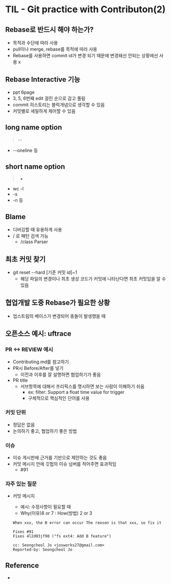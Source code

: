# TIL - Git practice with Contributon(2)

## Rebase로 반드시 해야 하는가?

* 목적과 수단에 따라 사용
* pull이나 merge, rebase를 목적에 따라 사용
* Rebase를 사용하면 commit id가 변경 되기 때문에 변경돼선 안되는 상황에선 사용 x

## Rebase Interactive 기능

* ppt 6page
* 3, 5, 6번째 edit 걸린 순으로 감고 풀림
* commit 히스토리는 블럭개념으로 생각할 수 있음
* 커밋별로 세밀하게 제어할 수 있음

## long name option

> --

* --oneline 등

## short name option

> -

* wc -l
* -s
* -n 등

## Blame

* 디버깅할 때 유용하게 사용
* / 로 패턴 검색 가능
  * /class Parser

## 최초 커밋 찾기

* git reset --hard [기준 커밋 id]~1
  * 해당 파일의 변경이나 최초 생성 코드가 커밋에 나타난다면 최초 커밋임을 알 수 있음

## 협업개발 도중 Rebase가 필요한 상황

* 업스트림의 베이스가 변경되어 충돌이 발생했을 때

## 오픈소스 예시: uftrace

### PR <-> REVIEW 예시

* Contributing.md를 참고하기
* PR시 Before/After를 넣기
  * 이전과 이후를 잘 설명하면 협업하기가 좋음
* PR title
  * 서브항목에 대해서 프리픽스를 명시하면 보는 사람이 이해하기 쉬움
    * ex: filter: Support a float time value for trigger
    * 구체적으로 핵심적인 단어를 사용

### 커밋 단위

* 정답은 없음
* 논의하기 좋고, 협업하기 좋은 방법

### 이슈

* 이슈 게시판에 근거를 기반으로 제안하는 것도 좋음
* 커밋 메시지 안에 깃헙의 이슈 넘버를 적어주면 효과적임
  * #91

### 자주 있는 질문

* 커밋 메시지

  * 예시: 수정사항이 필요할 때
  * Why(이유)8 or 7 : How(방법) 2 or 3

  ```
  When xxx, the B error can occur The reoson is that xxx, so fix it
  
  Fixes #91
  Fixes 4l2d03jf90 ("fs ext4: Add B feature")
  
  cc: Seongcheol Jo <josworks27@gmail.com>
  Reported-by: Seongcheol Jo
  ```

  





## Reference

* 

